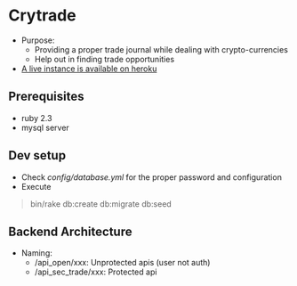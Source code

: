 # Crytrade

* Purpose:
   * Providing a proper trade journal while dealing with crypto-currencies
   * Help out in finding trade opportunities
* [A live instance is available on heroku](https://crytrade.herokuapp.com/)

## Prerequisites

- ruby 2.3
- mysql server

## Dev setup

- Check _config/database.yml_ for the proper password and configuration
- Execute
> bin/rake db:create db:migrate db:seed

## Backend Architecture

* Naming:
   * /api_open/xxx: Unprotected apis (user not auth)
   * /api_sec_trade/xxx: Protected api
   

